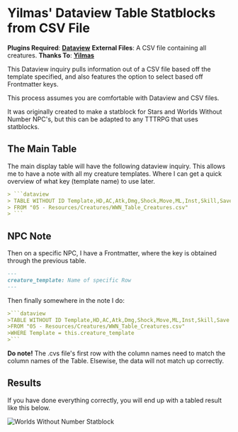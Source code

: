 # Yilmas' Dataview Table Statblocks from CSV File


**Plugins Required**: **[Dataview](https://github.com/blacksmithgu/obsidian-dataview)**
**External Files**: A CSV file containing all creatures.
**Thanks To**: **[Yilmas](https://github.com/Yilmas)**

This Dataview inquiry pulls information out of a CSV file based off the template specified, and also features the option to select based off Frontmatter keys.

This process assumes you are comfortable with Dataview and CSV files.

It was originally created to make a statblock for Stars and Worlds Without Number NPC's, but this can be adapted to any TTTRPG that uses statblocks. 


## The Main Table

The main display table will have the following dataview inquiry. This allows me to have a note with all my creature templates. Where I can get a quick overview of what key (template name) to use later. 



````markdown
> ```dataview
> TABLE WITHOUT ID Template,HD,AC,Atk,Dmg,Shock,Move,ML,Inst,Skill,Save
> FROM "05 - Resources/Creatures/WWN_Table_Creatures.csv"
> ```
````

## NPC Note

Then on a specific NPC, I have a Frontmatter, where the key is obtained through the previous table. 

```markdown
---
creature_template: Name of specific Row
---
```

Then finally somewhere in the note I do:
````markdown
>```dataview
>TABLE WITHOUT ID Template,HD,AC,Atk,Dmg,Shock,Move,ML,Inst,Skill,Save
>FROM "05 - Resources/Creatures/WWN_Table_Creatures.csv"
>WHERE Template = this.creature_template
>```
````


**Do note!** The .cvs file's first row with the column names need to match the column names of the Table. Elsewise, the data will not match up correctly. 

## Results

If you have done everything correctly, you will end up with a tabled result like this below.

![Worlds Without Number Statblock](https://cdn.discordapp.com/attachments/916477002909876265/1031753602240352256/unknown.png)

